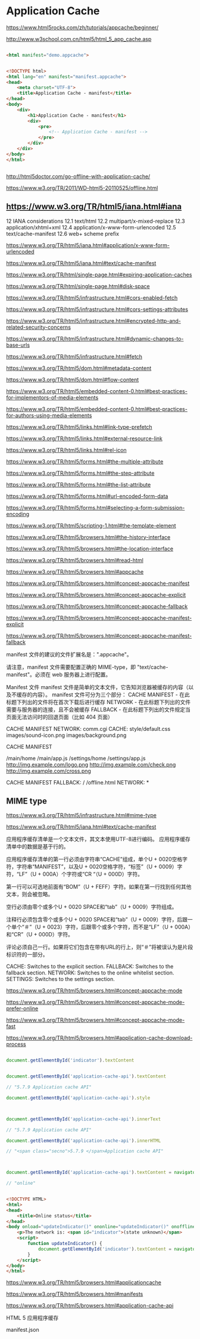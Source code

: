 # Application Cache




https://www.html5rocks.com/zh/tutorials/appcache/beginner/

http://www.w3school.com.cn/html5/html_5_app_cache.asp


```html

<html manifest="demo.appcache">


<!DOCTYPE html>
<html lang="en" manifest="manifest.appcache">
<head>
    <meta charset="UTF-8">
    <title>Application Cache - manifest</title>
</head>
<body>
    <div>
        <h1>Application Cache - manifest</h1>
        <div>
            <pre>
                <!-- Application Cache - manifest -->
            </pre>
        </div>
    </div>
</body>
</html>



``` 



http://html5doctor.com/go-offline-with-application-cache/

https://www.w3.org/TR/2011/WD-html5-20110525/offline.html

## https://www.w3.org/TR/html5/iana.html#iana

12 IANA considerations
12.1 text/html
12.2 multipart/x-mixed-replace
12.3 application/xhtml+xml
12.4 application/x-www-form-urlencoded
12.5 text/cache-manifest
12.6 web+ scheme prefix


https://www.w3.org/TR/html5/iana.html#application/x-www-form-urlencoded


https://www.w3.org/TR/html5/iana.html#text/cache-manifest

https://www.w3.org/TR/html/single-page.html#expiring-application-caches

https://www.w3.org/TR/html/single-page.html#disk-space


https://www.w3.org/TR/html5/infrastructure.html#cors-enabled-fetch

https://www.w3.org/TR/html5/infrastructure.html#cors-settings-attributes

https://www.w3.org/TR/html5/infrastructure.html#encrypted-http-and-related-security-concerns

https://www.w3.org/TR/html5/infrastructure.html#dynamic-changes-to-base-urls

https://www.w3.org/TR/html5/infrastructure.html#fetch



https://www.w3.org/TR/html5/dom.html#metadata-content

https://www.w3.org/TR/html5/dom.html#flow-content

https://www.w3.org/TR/html5/embedded-content-0.html#best-practices-for-implementors-of-media-elements

https://www.w3.org/TR/html5/embedded-content-0.html#best-practices-for-authors-using-media-elements


https://www.w3.org/TR/html5/links.html#link-type-prefetch

https://www.w3.org/TR/html5/links.html#external-resource-link


https://www.w3.org/TR/html5/links.html#rel-icon


https://www.w3.org/TR/html5/forms.html#the-multiple-attribute

https://www.w3.org/TR/html5/forms.html#the-step-attribute

https://www.w3.org/TR/html5/forms.html#the-list-attribute

https://www.w3.org/TR/html5/forms.html#url-encoded-form-data

https://www.w3.org/TR/html5/forms.html#selecting-a-form-submission-encoding

https://www.w3.org/TR/html5/scripting-1.html#the-template-element

https://www.w3.org/TR/html5/browsers.html#the-history-interface

https://www.w3.org/TR/html5/browsers.html#the-location-interface

https://www.w3.org/TR/html5/browsers.html#read-html





https://www.w3.org/TR/html5/browsers.html#appcache

https://www.w3.org/TR/html5/browsers.html#concept-appcache-manifest

https://www.w3.org/TR/html5/browsers.html#concept-appcache-explicit

https://www.w3.org/TR/html5/browsers.html#concept-appcache-fallback

https://www.w3.org/TR/html5/browsers.html#concept-appcache-manifest-explicit

https://www.w3.org/TR/html5/browsers.html#concept-appcache-manifest-fallback


manifest 文件的建议的文件扩展名是：".appcache"。

请注意，manifest 文件需要配置正确的 MIME-type，即 "text/cache-manifest"。必须在 web 服务器上进行配置。


Manifest 文件
manifest 文件是简单的文本文件，它告知浏览器被缓存的内容（以及不缓存的内容）。
manifest 文件可分为三个部分：
CACHE MANIFEST - 在此标题下列出的文件将在首次下载后进行缓存
NETWORK - 在此标题下列出的文件需要与服务器的连接，且不会被缓存
FALLBACK - 在此标题下列出的文件规定当页面无法访问时的回退页面（比如 404 页面）

CACHE MANIFEST
NETWORK:
comm.cgi
CACHE:
style/default.css
images/sound-icon.png
images/background.png


CACHE MANIFEST

/main/home
/main/app.js
/settings/home
/settings/app.js
http://img.example.com/logo.png
http://img.example.com/check.png
http://img.example.com/cross.png



CACHE MANIFEST
FALLBACK:
/ /offline.html
NETWORK:
*



## MIME type

https://www.w3.org/TR/html5/infrastructure.html#mime-type

https://www.w3.org/TR/html5/iana.html#text/cache-manifest

应用程序缓存清单是一个文本文件，其文本使用UTF-8进行编码。
应用程序缓存清单中的数据是基于行的。


应用程序缓存清单的第一行必须由字符串“CACHE”组成，单个U + 0020空格字符，字符串“MANIFEST”，以及U + 0020空格字符，“标签”（U + 0009）字符，“LF”（U + 000A）个字符或“CR “（U + 000D）字符。

第一行可以可选地前面有“BOM”（U + FEFF）字符。如果在第一行找到任何其他文本，则会被忽略。


空行必须由零个或多个U + 0020 SPACE和“tab”（U + 0009）字符组成。

注释行必须包含零个或多个U + 0020 SPACE和“tab”（U + 0009）字符，后跟一个单个“＃”（U + 0023）字符，后跟零个或多个字符，而不是“LF”（U + 000A）和“CR”（U + 000D）字符。

评论必须自己一行。如果将它们包含在带有URL的行上，则“＃”将被误认为是片段标识符的一部分。


CACHE:
Switches to the explicit section.
FALLBACK:
Switches to the fallback section.
NETWORK:
Switches to the online whitelist section.
SETTINGS:
Switches to the settings section.




https://www.w3.org/TR/html5/browsers.html#concept-appcache-mode

https://www.w3.org/TR/html5/browsers.html#concept-appcache-mode-prefer-online

https://www.w3.org/TR/html5/browsers.html#concept-appcache-mode-fast


https://www.w3.org/TR/html5/browsers.html#application-cache-download-process



```js

document.getElementById('indicator').textContent


document.getElementById('application-cache-api').textContent

// "5.7.9 Application cache API"

document.getElementById('application-cache-api').style



document.getElementById('application-cache-api').innerText

// "5.7.9 Application cache API"

document.getElementById('application-cache-api').innerHTML

// "<span class="secno">5.7.9 </span>Application cache API"



document.getElementById('application-cache-api').textContent = navigator.onLine ? 'online' : 'offline';

// "online"


``` 



```html

<!DOCTYPE HTML>
<html>
<head>
    <title>Online status</title>
</head>
<body onload="updateIndicator()" ononline="updateIndicator()" onoffline="updateIndicator()">
    <p>The network is: <span id="indicator">(state unknown)</span>
    <script>
        function updateIndicator() {
            document.getElementById('indicator').textContent = navigator.onLine ? 'online' : 'offline';
        }
    </script>
</body>
</html>

```


https://www.w3.org/TR/html5/browsers.html#applicationcache

https://www.w3.org/TR/html5/browsers.html#manifests

https://www.w3.org/TR/html5/browsers.html#application-cache-api


HTML 5 应用程序缓存



manifest.json

























